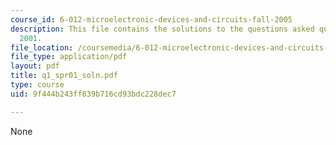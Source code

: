 ```yaml
---
course_id: 6-012-microelectronic-devices-and-circuits-fall-2005
description: This file contains the solutions to the questions asked quiz 1, spring
  2001.
file_location: /coursemedia/6-012-microelectronic-devices-and-circuits-fall-2005/9f444b243ff839b716cd93bdc228dec7_q1_spr01_soln.pdf
file_type: application/pdf
layout: pdf
title: q1_spr01_soln.pdf
type: course
uid: 9f444b243ff839b716cd93bdc228dec7

---
```

None